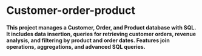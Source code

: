 # Customer-order-product
#### This project manages a Customer, Order, and Product database with SQL. It includes data insertion, queries for retrieving customer orders, revenue analysis, and filtering by product and order dates. Features join operations, aggregations, and advanced SQL queries.

